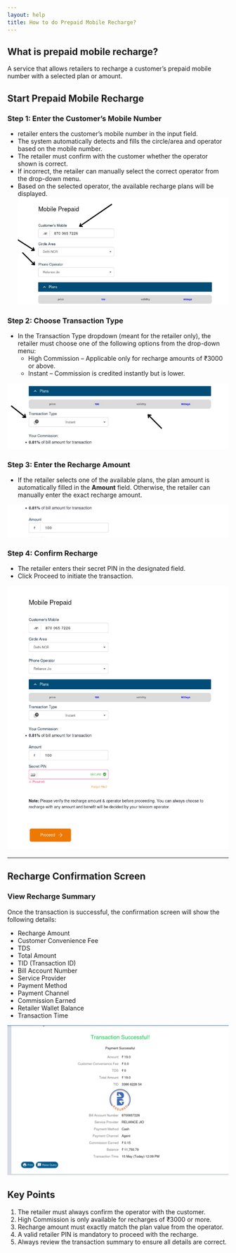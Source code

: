 ```yaml
---
layout: help
title: How to do Prepaid Mobile Recharge?  
---
```

## What is prepaid mobile recharge?

A service that allows retailers to recharge a customer’s prepaid mobile number with a selected plan or amount.

## Start Prepaid Mobile Recharge

### Step 1: Enter the Customer’s Mobile Number

* retailer enters the customer’s mobile number in the input field.  
* The system automatically detects and fills the circle/area and operator based on the mobile number.  
* The retailer must confirm with the customer whether the operator shown is correct.  
* If incorrect, the retailer can manually select the correct operator from the drop-down menu.  
* Based on the selected operator, the available recharge plans will be displayed.  
![Enter the Customer’s Mobile Number](../images/help/BBPS/Prepaid-mobile-Recharge/Prepaid_1.png)

### Step 2: Choose Transaction Type

* In the Transaction Type dropdown (meant for the retailer only), the retailer must choose one of the following options from the drop-down menu:  
  * High Commission – Applicable only for recharge amounts of ₹3000 or above.
  * Instant  – Commission is credited instantly but is lower.

![Choose Transaction Type](../images/help/BBPS/Prepaid-mobile-Recharge/prepaid_2.png)

### Step 3: Enter the Recharge Amount

* If the retailer selects one of the available plans, the plan amount is automatically filled in the **Amount** field.
Otherwise, the retailer can manually enter the exact recharge amount.
 

![Enter the Recharge Amount](../images/help/BBPS/Prepaid-mobile-Recharge/prepaidmobilerecharge4.png)

### Step 4: Confirm Recharge

* The retailer enters their secret PIN in the designated field.
* Click Proceed to initiate the transaction.

![Confirm Recharge](../images/help/BBPS/Prepaid-mobile-Recharge/prepaidmobilerecharge5.jpeg)

---

## Recharge Confirmation Screen

### View Recharge Summary

Once the transaction is successful, the confirmation screen will show the following details:

* Recharge Amount  
* Customer Convenience Fee  
* TDS  
* Total Amount  
* TID (Transaction ID)  
* Bill Account Number  
* Service Provider  
* Payment Method  
* Payment Channel  
* Commission Earned  
* Retailer Wallet Balance  
* Transaction Time

![Recharge Summary](../images/help/BBPS/Prepaid-mobile-Recharge/prepaidmobilerecharge6.png)

## Key Points 

1. The retailer must always confirm the operator with the customer.  
2. High Commission is only available for recharges of ₹3000 or more.  
3. Recharge amount must exactly match the plan value from the operator.  
4. A valid retailer PIN is mandatory to proceed with the recharge.  
5. Always review the transaction summary to ensure all details are correct.
